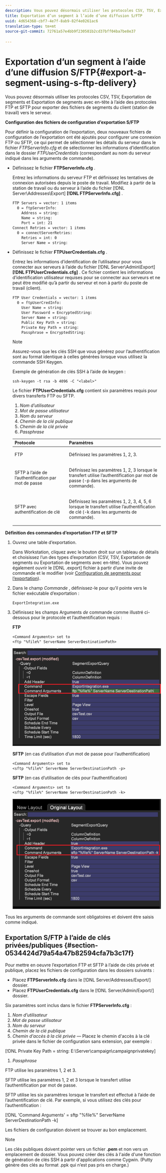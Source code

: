 ```yaml
---
description: Vous pouvez désormais utiliser les protocoles CSV, TSV, Exportation de segments et Exportation de segments avec en-tête à l’aide des protocoles FTP et SFTP pour exporter des fichiers de segments du client (station de travail) vers le serveur.
title: Exportation d’un segment à l’aide d’une diffusion S/FTP
uuid: 4d654368-cbf7-4e7f-8ab9-82f4e0261ac6
translation-type: tm+mt
source-git-commit: 72761a57e4bb9f230581b2cd37bff04ba7be8e37

---
```



# Exportation d’un segment à l’aide d’une diffusion S/FTP{#export-a-segment-using-s-ftp-delivery}

Vous pouvez désormais utiliser les protocoles CSV, TSV, Exportation de segments et Exportation de segments avec en-tête à l’aide des protocoles FTP et SFTP pour exporter des fichiers de segments du client (station de travail) vers le serveur.

**Configuration des fichiers de configuration d’exportation S/FTP**

Pour définir la configuration de l’exportation, deux nouveaux fichiers de configuration de l’exportation ont été ajoutés pour configurer une connexion FTP ou SFTP, ce qui permet de sélectionner les détails du serveur dans le fichier *FTPServerInfo.cfg* et de sélectionner les informations d’identification dans le dossier *FTPUserCredentials* (correspondant au nom du serveur indiqué dans les arguments de commande).

* Définissez le fichier **FTPServerInfo.cfg** .

   Entrez les informations du serveur FTP et définissez les tentatives de connexion autorisées depuis le poste de travail. Modifiez à partir de la station de travail ou du serveur à l’aide du fichier [!DNL Server\Addresses\Export\] **[!DNL FTPServerInfo.cfg]** .

   ```
   FTP Servers = vector: 1 items 
     0 = ftpServerInfo:  
       Address = string:  
       Name = string:  
       Port = int: 21 
   Connect Retries = vector: 1 items 
     0 = connectServerRetries:  
       Retries = int: 0 
       Server Name = string:
   ```

* Définissez le fichier **FTPUserCredentials.cfg** .

   Entrez les informations d’identification de l’utilisateur pour vous connecter aux serveurs à l’aide du fichier [!DNL Server\Admin\Export\] **[!DNL FTPUserCredentials.cfg]** . Ce fichier contient les informations d’identification utilisateur requises pour se connecter aux serveurs et ne peut être modifié qu’à partir du serveur et non à partir du poste de travail (client).

   ```
   FTP User Credentials = vector: 1 items 
     0 = ftpUserCredInfo: 
       User Name = string:  
       User Password = EncryptedString:  
       Server Name = string:  
       Public Key Path = string:  
       Private Key Path = string:  
       Passphrase = EncryptedString:
   ```

   >[!NOTE]
   >
   >Assurez-vous que les clés SSH que vous générez pour l’authentification sont au format identique à celles générées lorsque vous utilisez la commande SSH Keygen.
   >
   >Exemple de génération de clés SSH à l’aide de keygen :
   >
   >```
   >ssh-keygen -t rsa -b 4096 -C "<label>"
   >```

   Le fichier **FTPUserCredentials.cfg** contient six paramètres requis pour divers transferts FTP ou SFTP.

   1. *Nom d’utilisateur*
   1. *Mot de passe utilisateur*
   1. *Nom du serveur*
   1. *Chemin de la clé publique*
   1. *Chemin de la clé privée*
   1. *Passphrase*
   <table id="table_4EB416DC770D4D1AA4FAD9676C0D680C"> 
    <thead> 
      <tr> 
      <th colname="col1" class="entry"> Protocole </th> 
      <th colname="col2" class="entry"> Paramètres </th> 
      </tr> 
    </thead>
    <tbody> 
      <tr> 
      <td colname="col1"> <p>FTP </p> </td> 
      <td colname="col2"> <p>Définissez les paramètres 1, 2, 3. </p> </td> 
      </tr> 
      <tr> 
      <td colname="col1"> <p>SFTP à l’aide de l’authentification par mot de passe </p> </td> 
      <td colname="col2"> <p>Définissez les paramètres 1, 2, 3 lorsque le transfert utilise l’authentification par mot de passe (-p dans les arguments de commande). </p> </td> 
      </tr> 
      <tr> 
      <td colname="col1"> <p>SFTP avec authentification de clé </p> </td> 
      <td colname="col2"> <p>Définissez les paramètres 1, 2, 3, 4, 5, 6 lorsque le transfert utilise l’authentification de clé (-k dans les arguments de commande). </p> </td> 
      </tr> 
    </tbody> 
    </table>

**Définition des commandes d’exportation FTP et SFTP**

1. Ouvrez une table d’exportation.

   Dans Workstation, cliquez avec le bouton droit sur un tableau *de* détails et choisissez l’un des types d’exportation (CSV, TSV, Exportation de segments ou Exportation de segments avec en-tête). Vous pouvez également ouvrir le [!DNL .export] fichier à partir d’une invite de commande et le modifier (voir [Configuration de segments pour l’exportation](../../../home/c-get-started/c-exp-data-seg-exp/t-config-sgts-expt.md#task-8857f221fa66463990ec9b60db6db372)).

1. Dans le champ *Commande* , définissez-le pour qu’il pointe vers le fichier exécutable d’exportation :

   ```
   ExportIntegration.exe
   ```

1. Définissez les champs Arguments *de* commande comme illustré ci-dessous pour le protocole et l’authentification requis :

   **FTP**

   ```
   <Command Arguments> set to  
   <ftp "%file%" ServerName ServerDestinationPath>
   ```

   ![](assets/FTP_Command_arguments.png)

   **SFTP** (en cas d’utilisation d’un mot de passe pour l’authentification)

   ```
   <Command Arguments> set to  
   <sftp "%file%" ServerName ServerDestinationPath -p>
   ```

   **SFTP** (en cas d’utilisation de clés pour l’authentification)

   ```
   <Command Arguments> set to  
   <sftp "%file%" ServerName ServerDestinationPath -k>
   ```

   ![](assets/SFTP_command_arguments.png)

Tous les arguments de commande sont obligatoires et doivent être saisis comme indiqué.

## Exportation S/FTP à l’aide de clés privées/publiques {#section-0534424d79a54a47b82594cfa7b3c17f}

Pour mettre en oeuvre l’exportation FTP et SFTP à l’aide de clés privée et publique, placez les fichiers de configuration dans les dossiers suivants :

* Placez **FTPServerInfo.cfg** dans le [!DNL Server/Addresses/Export/] dossier.
* Placez **FTPUserCredentials.cfg** dans le [!DNL Server/Admin/Export/] dossier.

Six paramètres sont inclus dans le fichier **FTPServerInfo.cfg** :

1. *Nom d’utilisateur*
1. *Mot de passe utilisateur*
1. *Nom du serveur*
1. *Chemin de la clé publique*
1. *Chemin d&#39;accès à la clé privée —* Placez le chemin d&#39;accès à la clé privée dans le fichier de configuration sans extension, par exemple :

[!DNL Private Key Path = string: E:\\Server\\campaign\\campaignprivatekey]

1. *Passphrase*

FTP utilise les paramètres 1, 2 et 3.

SFTP utilise les paramètres 1, 2 et 3 lorsque le transfert utilise l’authentification par mot de passe.

SFTP utilise les six paramètres lorsque le transfert est effectué à l’aide de l’authentification de clé. Par exemple, si vous utilisez des clés pour l’authentification :

[!DNL 'Command Arguments' = sftp "%file%" ServerName ServerDestinationPath -k]

Les fichiers de configuration doivent se trouver au bon emplacement.

>[!NOTE]
>
>Les clés publiques doivent pointer vers un fichier **.pem** et non vers un emplacement de dossier. Vous pouvez créer des clés à l&#39;aide d&#39;une fonction de génération de clés SSH à partir d&#39;applications comme Cygwin. (Putty génère des clés au format .ppk qui n’est pas pris en charge.)
